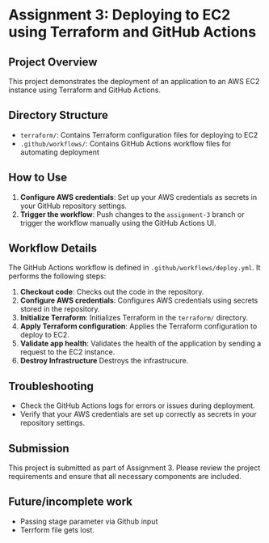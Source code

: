 # Assignment 3: Deploying to EC2 using Terraform and GitHub Actions

## Project Overview
This project demonstrates the deployment of an application to an AWS EC2 instance using Terraform and GitHub Actions.

## Directory Structure
* `terraform/`: Contains Terraform configuration files for deploying to EC2
* `.github/workflows/`: Contains GitHub Actions workflow files for automating deployment

## How to Use
1. **Configure AWS credentials**: Set up your AWS credentials as secrets in your GitHub repository settings.
2. **Trigger the workflow**: Push changes to the `assignment-3` branch or trigger the workflow manually using the GitHub Actions UI.

## Workflow Details
The GitHub Actions workflow is defined in `.github/workflows/deploy.yml`. It performs the following steps:

1. **Checkout code**: Checks out the code in the repository.
2. **Configure AWS credentials**: Configures AWS credentials using secrets stored in the repository.
3. **Initialize Terraform**: Initializes Terraform in the `terraform/` directory.
4. **Apply Terraform configuration**: Applies the Terraform configuration to deploy to EC2.
5. **Validate app health**: Validates the health of the application by sending a request to the EC2 instance.
6. **Destroy Infrastructure** Destroys the infrastrucure.

## Troubleshooting
* Check the GitHub Actions logs for errors or issues during deployment.
* Verify that your AWS credentials are set up correctly as secrets in your repository settings.

## Submission
This project is submitted as part of Assignment 3. Please review the project requirements and ensure that all necessary components are included.

## Future/incomplete work
* Passing stage parameter via Github input
* Terrform file gets lost.
